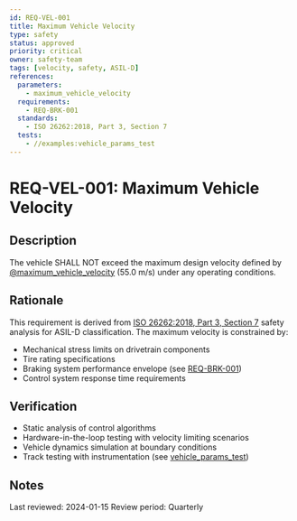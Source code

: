 ```yaml
---
id: REQ-VEL-001
title: Maximum Vehicle Velocity
type: safety
status: approved
priority: critical
owner: safety-team
tags: [velocity, safety, ASIL-D]
references:
  parameters:
    - maximum_vehicle_velocity
  requirements:
    - REQ-BRK-001
  standards:
    - ISO 26262:2018, Part 3, Section 7
  tests:
    - //examples:vehicle_params_test
---
```


# REQ-VEL-001: Maximum Vehicle Velocity

## Description

The vehicle SHALL NOT exceed the maximum design velocity defined by [@maximum_vehicle_velocity](../vehicle_params.bzl#maximum_vehicle_velocity) (55.0 m/s) under any operating conditions.

## Rationale

This requirement is derived from [ISO 26262:2018, Part 3, Section 7](https://www.iso.org/standard/68383.html) safety analysis for ASIL-D classification. The maximum velocity is constrained by:

- Mechanical stress limits on drivetrain components
- Tire rating specifications
- Braking system performance envelope (see [REQ-BRK-001](REQ-BRK-001.md))
- Control system response time requirements

## Verification

- Static analysis of control algorithms
- Hardware-in-the-loop testing with velocity limiting scenarios
- Vehicle dynamics simulation at boundary conditions
- Track testing with instrumentation (see [vehicle_params_test](../BUILD.bazel#vehicle_params_test))

## Notes

Last reviewed: 2024-01-15
Review period: Quarterly
